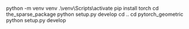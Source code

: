 python -m venv venv
.\venv\Scripts\activate
pip install torch
cd the_sparse_package
python setup.py develop
cd ..
cd pytorch_geometric
python setup.py develop